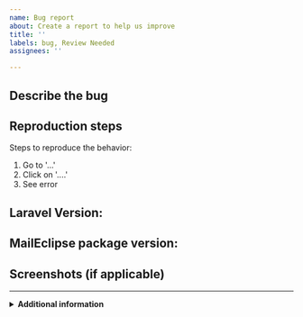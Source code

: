 ```yaml
---
name: Bug report
about: Create a report to help us improve
title: ''
labels: bug, Review Needed
assignees: ''

---
```


## Describe the bug
<!-- A clear and concise description of what the bug is. -->

## Reproduction steps
Steps to reproduce the behavior:
1. Go to '...'
2. Click on '....'
4. See error

## Laravel Version: 
<!-- version run php artisan --version -->

## MailEclipse package version: 
<!-- version: run composer show spatie/laravel-activitylog --> 

## Screenshots (if applicable)
<!-- If applicable, add screenshots to help explain your problem. -->

--- 

<details>
<summary> <b>Additional information</b></summary>
<!--  Place additional information here if such as extra configuration or other details  -->
</details>

